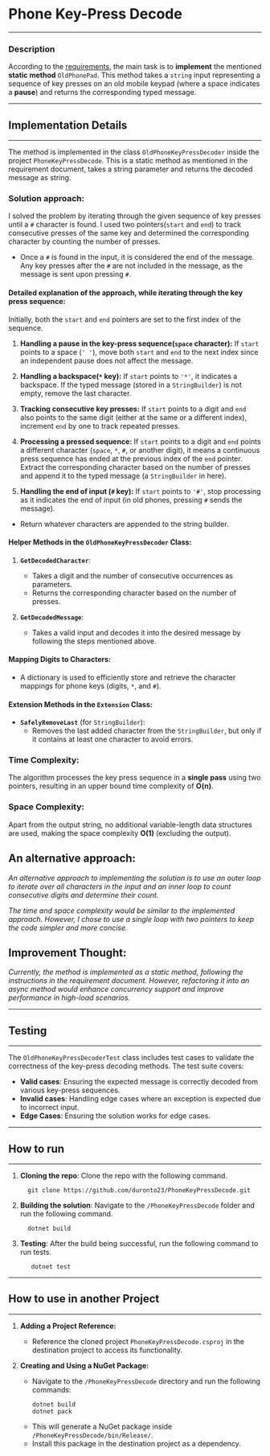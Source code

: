 # Phone Key-Press Decode

---

### Description

According to the [requirements](Requirement.pdf), the main task is to **implement** the mentioned **static method** `OldPhonePad`. This method takes a `string` input representing a sequence of key presses on an old mobile keypad (where a space indicates a **pause**) and returns the corresponding typed message.

---

## Implementation Details

---

The method is implemented in the class `OldPhoneKeyPressDecoder` inside the project `PhoneKeyPressDecode`.
This is a static method as mentioned in the requirement document, takes a string parameter and returns the decoded message as string.

### Solution approach:
I solved the problem by iterating through the given sequence of key presses until a `#` character is found. I used two pointers(`start` and `end`) to track consecutive presses of the same key and determined the corresponding character by counting the number of presses.

* Once a `#` is found in the input, it is considered the end of the message. Any key presses after the `#` are not included in the message, as the message is sent upon pressing `#`.

#### **Detailed explanation of the approach**, while iterating through the key press sequence:
Initially, both the `start` and `end` pointers are set to the first index of the sequence.

1. **Handling a pause in the key-press sequence(`space` character):**
   If `start` points to a space (`' '`), move both `start` and `end` to the next index since an independent pause does not affect the message.

2. **Handling a backspace(`*` key):** If `start` points to `'*'`, it indicates a backspace. If the typed message (stored in a `StringBuilder`) is not empty, remove the last character.

3. **Tracking consecutive key presses:** If `start` points to a digit and `end` also points to the same digit (either at the same or a different index), increment `end` by one to track repeated presses.

4. **Processing a pressed sequence:** If `start` points to a digit and `end` points a different character (`space`, `*`, `#`, or another digit), it means a continuous press sequence has ended at the previous index of the `end` pointer. Extract the corresponding character based on the number of presses and append it to the typed message (a `StringBuilder` in here).

5. **Handling the end of input (`#` key):** If `start` points to `'#'`, stop processing as it indicates the end of input (in old phones, pressing `#` sends the message).

* Return whatever characters are appended to the string builder.

#### **Helper Methods in the `OldPhoneKeyPressDecoder` Class:**

1. **`GetDecodedCharacter`**:
    - Takes a digit and the number of consecutive occurrences as parameters.
    - Returns the corresponding character based on the number of presses.

2. **`GetDecodedMessage`**:
    - Takes a valid input and decodes it into the desired message by following the steps mentioned above.

#### **Mapping Digits to Characters:**
- A dictionary is used to efficiently store and retrieve the character mappings for phone keys (digits, `*`, and `#`).

#### **Extension Methods in the `Extension` Class:**

- **`SafelyRemoveLast`** (for `StringBuilder`):
    - Removes the last added character from the `StringBuilder`, but only if it contains at least one character to avoid errors.

### **Time Complexity:**
The algorithm processes the key press sequence in a **single pass** using two pointers, resulting in an upper bound time complexity of **O(n)**.

### **Space Complexity:**
Apart from the output string, no additional variable-length data structures are used, making the space complexity **O(1)** (excluding the output).


## An alternative approach:
_An alternative approach to implementing the solution is to use an outer loop to iterate over all characters in the input and an inner loop to count consecutive digits and determine their count._

_The time and space complexity would be similar to the implemented approach. However, I chose to use a single loop with two pointers to keep the code simpler and more concise._

## Improvement Thought:

_Currently, the method is implemented as a static method, following the instructions in the requirement document. However, refactoring it into an async method would enhance concurrency support and improve performance in high-load scenarios._

---

## Testing

---

The `OldPhoneKeyPressDecoderTest` class includes test cases to validate the correctness of the key-press decoding methods. The test suite covers:

- **Valid cases**: Ensuring the expected message is correctly decoded from various key-press sequences.
- **Invalid cases**: Handling edge cases where an exception is expected due to incorrect input.
- **Edge Cases**: Ensuring the solution works for edge cases.

---
## How to run

---
1. **Cloning the repo**: Clone the repo with the following command.
    ```shell
      git clone https://github.com/duronto23/PhoneKeyPressDecode.git
    ```
2. **Building the solution**: Navigate to the `/PhoneKeyPressDecode` folder and run the following command.
    ```shell
      dotnet build
    ```
3. **Testing**: After the build being successful, run the following command to run tests.
    ```shell
       dotnet test
      ```
   
---

## How to use in another Project

---

1. **Adding a Project Reference:**
   - Reference the cloned project `PhoneKeyPressDecode.csproj` in the destination project to access its functionality.

2. **Creating and Using a NuGet Package:**
   - Navigate to the `/PhoneKeyPressDecode` directory and run the following commands:
     ```shell
     dotnet build
     dotnet pack
     ```  
   - This will generate a NuGet package inside `/PhoneKeyPressDecode/bin/Release/`.
   - Install this package in the destination project as a dependency.